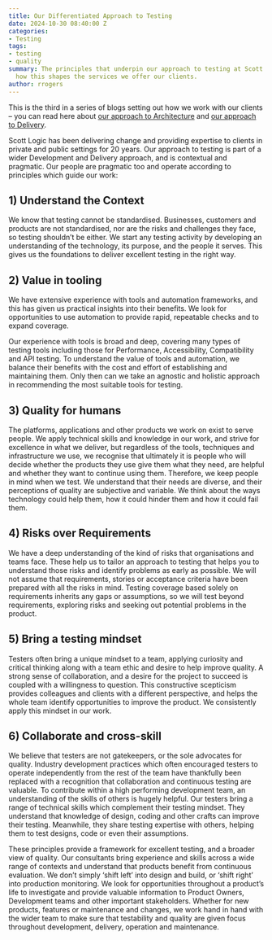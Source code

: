 ```yaml
---
title: Our Differentiated Approach to Testing
date: 2024-10-30 08:40:00 Z
categories:
- Testing
tags:
- testing
- quality
summary: The principles that underpin our approach to testing at Scott Logic, and
  how this shapes the services we offer our clients.
author: rrogers
---
```


This is the third in a series of blogs setting out how we work with our clients – you can read here about [our approach to Architecture](https://blog.scottlogic.com/2024/10/15/our-approach-to-architecture.html) and [our approach to Delivery](https://blog.scottlogic.com/2024/10/23/our-approach-to-delivery.html).

Scott Logic has been delivering change and providing expertise to clients in private and public settings for 20 years. Our approach to testing is part of a wider Development and Delivery approach, and is contextual and pragmatic. Our people are pragmatic too and operate according to principles which guide our work:

## 1) Understand the Context

We know that testing cannot be standardised. Businesses, customers and products are not standardised, nor are the risks and challenges they face, so testing shouldn’t be either. We start any testing activity by developing an understanding of the technology, its purpose, and the people it serves. This gives us the foundations to deliver excellent testing in the right way.

## 2) Value in tooling

We have extensive experience with tools and automation frameworks, and this has given us practical insights into their benefits. We look for opportunities to use automation to provide rapid, repeatable checks and to expand coverage. 

Our experience with tools is broad and deep, covering many types of testing tools including those for Performance, Accessibility, Compatibility and API testing. To understand the value of tools and automation, we balance their benefits with the cost and effort of establishing and maintaining them. Only then can we take an agnostic and holistic approach in recommending the most suitable tools for testing.

## 3) Quality for humans

The platforms, applications and other products we work on exist to serve people. We apply technical skills and knowledge in our work, and strive for excellence in what we deliver, but regardless of the tools, techniques and infrastructure we use, we recognise that ultimately it is people who will decide whether the products they use give them what they need, are helpful and whether they want to continue using them. Therefore, we keep people in mind when we test. We understand that their needs are diverse, and their perceptions of quality are subjective and variable. We think about the ways technology could help them, how it could hinder them and how it could fail them.

## 4) Risks over Requirements

We have a deep understanding of the kind of risks that organisations and teams face. These help us to tailor an approach to testing that helps you to understand those risks and identify problems as early as possible. We will not assume that requirements, stories or acceptance criteria have been prepared with all the risks in mind. Testing coverage based solely on requirements inherits any gaps or assumptions, so we will test beyond requirements, exploring risks and seeking out potential problems in the product.

## 5) Bring a testing mindset

Testers often bring a unique mindset to a team, applying curiosity and critical thinking along with a team ethic and desire to help improve quality. A strong sense of collaboration, and a desire for the project to succeed is coupled with a willingness to question. This constructive scepticism provides colleagues and clients with a different perspective, and helps the whole team identify opportunities to improve the product. We consistently apply this mindset in our work.

## 6) Collaborate and cross-skill

We believe that testers are not gatekeepers, or the sole advocates for quality. Industry development practices which often encouraged testers to operate independently from the rest of the team have thankfully been replaced with a recognition that collaboration and continuous testing are valuable. To contribute within a high performing development team, an understanding of the skills of others is hugely helpful. Our testers bring a range of technical skills which complement their testing mindset. They understand that knowledge of design, coding and other crafts can improve their testing. Meanwhile, they share testing expertise with others, helping them to test designs, code or even their assumptions.

These principles provide a framework for excellent testing, and a broader view of quality. Our consultants bring experience and skills across a wide range of contexts and understand that products benefit from continuous evaluation. We don’t simply ‘shift left’ into design and build, or ‘shift right’ into production monitoring. We look for opportunities throughout a product’s life to investigate and provide valuable information to Product Owners, Development teams and other important stakeholders. Whether for new products, features or maintenance and changes, we work hand in hand with the wider team to make sure that testability and quality are given focus throughout development, delivery, operation and maintenance.